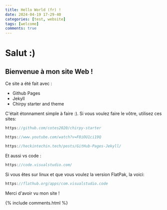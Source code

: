 ```yaml
---
title: Hello World (fr) !
date: 2024-04-19 17-29-40
categories: [test, website]
tags: [welcome]
comments: true
---
```


# Salut :)
## Bienvenue à mon site Web !

Ce site a été fait avec :
* Github Pages
* Jekyll
* Chirpy starter and theme

C'était étonnament simple à faire :).
Si vous voulez faire le vôtre, utilisez ces sites:

```javascript
https://github.com/cotes2020/chirpy-starter

https://www.youtube.com/watch?v=F8iOU1ci19Q

https://heckintechin.tech/posts/GitHub-Pages-Jekyll/
```

Et aussi vs code :
```javascript
https://code.visualstudio.com/
```
Si vous êtes sur linux et que vous voulez la version FlatPak, la voici:
```javascript
https://flathub.org/apps/com.visualstudio.code
```
Merci d'avoir vu mon site !

{% include comments.html %}